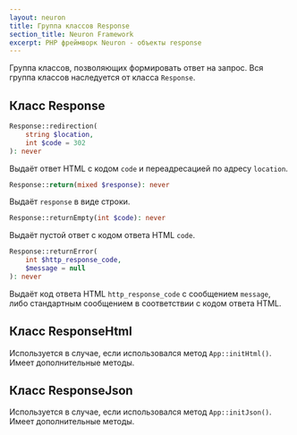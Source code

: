 ```yaml
---
layout: neuron
title: Группа классов Response
section_title: Neuron Framework
excerpt: PHP фреймворк Neuron - объекты response
---
```


Группа классов, позволяющих формировать ответ на запрос. Вся группа классов наследуется от класса `Response`.

## Класс Response

```php
Response::redirection(
    string $location,
    int $code = 302
): never
```

Выдаёт ответ HTML с кодом `code` и переадресацией по адресу `location`.

```php
Response::return(mixed $response): never
```

Выдаёт `response` в виде строки.

```php
Response::returnEmpty(int $code): never
```

Выдаёт пустой ответ с кодом ответа HTML `code`.

```php
Response::returnError(
    int $http_response_code,
    $message = null
): never
```

Выдаёт код ответа HTML `http_response_code` с сообщением `message`, либо стандартным сообщением в соответствии с кодом ответа HTML.

## Класс ResponseHtml

Используется в случае, если использовался метод `App::initHtml()`. Имеет дополнительные методы.

## Класс ResponseJson

Используется в случае, если использовался метод `App::initJson()`. Имеет дополнительные методы.
